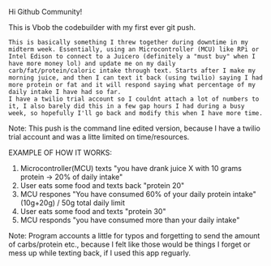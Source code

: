 Hi Github Community!

This is Vbob the codebuilder with my first ever git push.

	This is basically something I threw together during downtime in my midterm week. Essentially, using an Microcontroller (MCU) like RPi or Intel Edison to connect to a Juicero (definitely a "must buy" when I have more money lol) and update me on my daily carb/fat/protein/caloric intake through text. Starts after I make my morning juice, and then I can text it back (using twilio) saying I had more protein or fat and it will respond saying what percentage of my daily intake I have had so far. 
	I have a twilio trial account so I couldnt attach a lot of numbers to it, I also barely did this in a few gap hours I had during a busy week, so hopefully I'll go back and modify this when I have more time. 

Note: This push is the command line edited version, because I have a twilio trial account and was a litte limited on time/resources.

EXAMPLE OF HOW IT WORKS:

1. Microcontroller(MCU) texts "you have drank juice X with 10 grams protein -> 20% of daily intake"
2. User eats some food and texts back "protein 20"
3. MCU respones "You have consumed 60% of your daily protein intake" (10g+20g) / 50g total daily limit
4. User eats some food and texts "protein 30"
5. MCU responds "you have consumed more than your daily intake"

Note: Program accounts a little for typos and forgetting to send the amount of carbs/protein etc., because I felt like those would be things I forget or mess up while texting back, if I used this app reguarly. 
